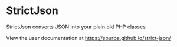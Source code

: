 # StrictJson

StrictJson converts JSON into your plain old PHP classes

View the user documentation at https://sburba.github.io/strict-json/
